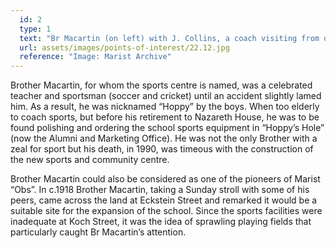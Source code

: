 ```yaml
---
  id: 2
  type: 1
  text: "Br Macartin (on left) with J. Collins, a coach visiting from overseas, on the fields at Observatory in 1933. "
  url: assets/images/points-of-interest/22.12.jpg
  reference: "Image: Marist Archive"
---
```

Brother Macartin, for whom the sports centre is named, was a celebrated teacher and sportsman (soccer and cricket) until an accident slightly lamed him. As a result, he was nicknamed “Hoppy” by the boys. When too elderly to coach sports, but before his retirement to Nazareth House, he was to be found polishing and ordering the school sports equipment in “Hoppy’s Hole” (now the Alumni and Marketing Office). He was not the only Brother with a zeal for sport but his death, in 1990, was timeous with the construction of the new sports and community centre. 

Brother Macartin could also be considered as one of the pioneers of Marist “Obs”. In c.1918 Brother Macartin, taking a Sunday stroll with some of his peers, came across the land at Eckstein Street and remarked it would be a suitable site for the expansion of the school. Since the sports facilities were inadequate at Koch Street, it was the idea of sprawling playing fields that particularly caught Br Macartin’s attention. 
     